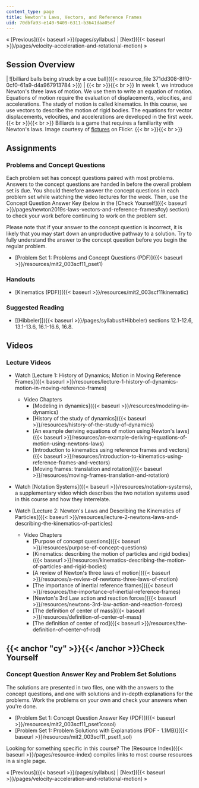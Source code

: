 ```yaml
---
content_type: page
title: Newton's Laws, Vectors, and Reference Frames
uid: 70dbfa93-e140-9409-6311-b3641daa05ef
---
```


« [Previous]({{< baseurl >}}/pages/syllabus) | [Next]({{< baseurl >}}/pages/velocity-acceleration-and-rotational-motion) »

Session Overview
----------------

| ![billiard balls being struck by a cue ball]({{< resource_file 371dd308-8ff0-0cf0-61a9-d4a967913784 >}}) |  {{< br >}}{{< br >}} In week 1, we introduce Newton's three laws of motion. We use them to write an equation of motion. Equations of motion require the evaluation of displacements, velocities, and accelerations. The study of motion is called kinematics. In this course, we use vectors to describe the motion of rigid bodies. The equations for vector displacements, velocities, and accelerations are developed in the first week. {{< br >}}{{< br >}} Billiards is a game that requires a familiarity with Newton's laws. Image courtesy of [fictures](http://www.flickr.com/photos/fictures/5969746/) on Flickr. {{< br >}}{{< br >}}  

Assignments
-----------

### Problems and Concept Questions

Each problem set has concept questions paired with most problems. Answers to the concept questions are handed in before the overall problem set is due. You should therefore answer the concept questions in each problem set while watching the video lectures for the week. Then, use the Concept Question Answer Key (below in the [Check Yourself]({{< baseurl >}}/pages/newton2019s-laws-vectors-and-reference-frames#cy) section) to check your work before continuing to work on the problem set.

Please note that if your answer to the concept question is incorrect, it is likely that you may start down an unproductive pathway to a solution. Try to fully understand the answer to the concept question before you begin the regular problem.

*   [Problem Set 1: Problems and Concept Questions (PDF)]({{< baseurl >}}/resources/mit2_003scf11_pset1)

### Handouts

*   [Kinematics (PDF)]({{< baseurl >}}/resources/mit2_003scf11kinematic)

### Suggested Reading

*   [\[Hibbeler\]]({{< baseurl >}}/pages/syllabus#Hibbeler) sections 12.1-12.6, 13.1-13.6, 16.1-16.6, 16.8.

Videos
------

### Lecture Videos

*   Watch [Lecture 1: History of Dynamics; Motion in Moving Reference Frames]({{< baseurl >}}/resources/lecture-1-history-of-dynamics-motion-in-moving-reference-frames)
    *   Video Chapters
        *   [Modeling in dynamics]({{< baseurl >}}/resources/modeling-in-dynamics)
        *   [History of the study of dynamics]({{< baseurl >}}/resources/history-of-the-study-of-dynamics)
        *   [An example deriving equations of motion using Newton's laws]({{< baseurl >}}/resources/an-example-deriving-equations-of-motion-using-newtons-laws)
        *   [Introduction to kinematics using reference frames and vectors]({{< baseurl >}}/resources/introduction-to-kinematics-using-reference-frames-and-vectors)
        *   [Moving frames: translation and rotation]({{< baseurl >}}/resources/moving-frames-translation-and-rotation)

*   Watch [Notation Systems]({{< baseurl >}}/resources/notation-systems), a supplementary video which describes the two notation systems used in this course and how they interrelate.
*   Watch [Lecture 2: Newton's Laws and Describing the Kinematics of Particles]({{< baseurl >}}/resources/lecture-2-newtons-laws-and-describing-the-kinematics-of-particles)
    *   Video Chapters
        *   [Purpose of concept questions]({{< baseurl >}}/resources/purpose-of-concept-questions)
        *   [Kinematics: describing the motion of particles and rigid bodies]({{< baseurl >}}/resources/kinematics-describing-the-motion-of-particles-and-rigid-bodies)
        *   [A review of Newton's three laws of motion]({{< baseurl >}}/resources/a-review-of-newtons-three-laws-of-motion)
        *   [The importance of inertial reference frames]({{< baseurl >}}/resources/the-importance-of-inertial-reference-frames)
        *   [Newton's 3rd Law action and reaction forces]({{< baseurl >}}/resources/newtons-3rd-law-action-and-reaction-forces)
        *   [The definition of center of mass]({{< baseurl >}}/resources/definition-of-center-of-mass)
        *   [The definition of center of rod]({{< baseurl >}}/resources/the-definition-of-center-of-rod)

{{< anchor "cy" >}}{{< /anchor >}}Check Yourself
------------------------------------------------

### Concept Question Answer Key and Problem Set Solutions

The solutions are presented in two files, one with the answers to the concept questions, and one with solutions and in-depth explanations for the problems. Work the problems on your own and check your answers when you're done.

*   [Problem Set 1: Concept Question Answer Key (PDF)]({{< baseurl >}}/resources/mit2_003scf11_pset1cosol)
*   [Problem Set 1: Problem Solutions with Explanations (PDF - 1.1MB)]({{< baseurl >}}/resources/mit2_003scf11_pset1_sol)

Looking for something specific in this course? The [Resource Index]({{< baseurl >}}/pages/resource-index) compiles links to most course resources in a single page.

« [Previous]({{< baseurl >}}/pages/syllabus) | [Next]({{< baseurl >}}/pages/velocity-acceleration-and-rotational-motion) »